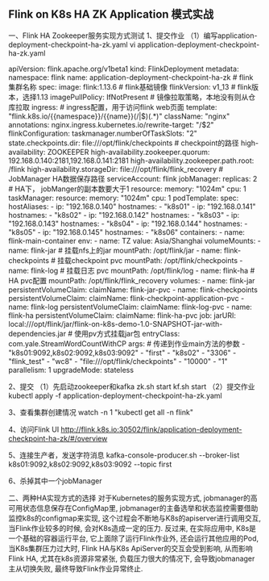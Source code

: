 ## Flink on K8s HA ZK Application 模式实战 


一、Flink HA Zookeeper服务实现方式测试
1、提交作业
（1）编写application-deployment-checkpoint-ha-zk.yaml
vi application-deployment-checkpoint-ha-zk.yaml

apiVersion: flink.apache.org/v1beta1
kind: FlinkDeployment
metadata:
  namespace: flink
  name: application-deployment-checkpoint-ha-zk  # flink 集群名称
spec:
  image: flink:1.13.6  # flink基础镜像
  flinkVersion: v1_13  # flink版本，选择1.13
  imagePullPolicy: IfNotPresent  # 镜像拉取策略，本地没有则从仓库拉取
  ingress:   # ingress配置，用于访问flink web页面
    template: "flink.k8s.io/{{namespace}}/{{name}}(/|$)(.*)"
    className: "nginx"
    annotations:
      nginx.ingress.kubernetes.io/rewrite-target: "/$2"
  flinkConfiguration:
    taskmanager.numberOfTaskSlots: "2"
    state.checkpoints.dir: file:///opt/flink/checkpoints  # checkpoint的路径
    high-availability: ZOOKEEPER
    high-availability.zookeeper.quorum: 192.168.0.140:2181,192.168.0.141:2181
    high-availability.zookeeper.path.root: /flink
    high-availability.storageDir: file:///opt/flink/flink_recovery  # JobManager HA数据保存路径
  serviceAccount: flink
  jobManager:
    replicas: 2  # HA下， jobManger的副本数要大于1
    resource:
      memory: "1024m"
      cpu: 1
  taskManager:
    resource:
      memory: "1024m"
      cpu: 1
  podTemplate:
    spec:
      hostAliases:
        - ip: "192.168.0.140"
          hostnames:
            - "k8s01"
        - ip: "192.168.0.141"
          hostnames:
            - "k8s02"
        - ip: "192.168.0.142"
          hostnames:
            - "k8s03"
        - ip: "192.168.0.143"
          hostnames:
            - "k8s04"
        - ip: "192.168.0.144"
          hostnames:
            - "k8s05"
        - ip: "192.168.0.145"
          hostnames:
            - "k8s06"
      containers:
        - name: flink-main-container
          env:
            - name: TZ
              value: Asia/Shanghai
          volumeMounts:
            - name: flink-jar  # 挂载nfs上的jar
              mountPath: /opt/flink/jar
            - name: flink-checkpoints  # 挂载checkpoint pvc
              mountPath: /opt/flink/checkpoints
            - name: flink-log  # 挂载日志 pvc
              mountPath: /opt/flink/log
            - name: flink-ha    # HA pvc配置
              mountPath: /opt/flink/flink_recovery
      volumes:
        - name: flink-jar
          persistentVolumeClaim:
            claimName: flink-jar-pvc
        - name: flink-checkpoints
          persistentVolumeClaim:
            claimName: flink-checkpoint-application-pvc
        - name: flink-log
          persistentVolumeClaim:
            claimName: flink-log-pvc
        - name: flink-ha
          persistentVolumeClaim:
            claimName: flink-ha-pvc
  job:
    jarURI: local:///opt/flink/jar/flink-on-k8s-demo-1.0-SNAPSHOT-jar-with-dependencies.jar # 使用pv方式挂载jar包
    entryClass: com.yale.StreamWordCountWithCP
    args:   # 传递到作业main方法的参数
      - "k8s01:9092,k8s02:9092,k8s03:9092"
      - "first"
      - "k8s02"
      - "3306"
      - "flink_test"
      - "wc8"
      - "file:///opt/flink/checkpoints"
      - "10000"
      - "1"
    parallelism: 1
    upgradeMode: stateless



2、提交
（1）先启动zookeeper和kafka
zk.sh start
kf.sh start
（2）提交作业
kubectl apply -f application-deployment-checkpoint-ha-zk.yaml

3、查看集群创建情况
watch -n 1 "kubectl get all -n flink"

4、访问Flink UI
http://flink.k8s.io:30502/flink/application-deployment-checkpoint-ha-zk/#/overview

5、连接生产者，发送字符消息
kafka-console-producer.sh --broker-list k8s01:9092,k8s02:9092,k8s03:9092 --topic first

6、杀掉其中一个jobManager

二、两种HA实现方式的选择
对于Kubernetes的服务实现方式, jobmanager的高可用状态信息保存在ConfigMap里, jobmanager的主备选举和状态监控需要借助监控k8s的configmap来实现, 这个过程会不断地与K8s的apiserver进行调用交互, 当Flink作业较多的时候, 会对K8s造成一定的压力. 反过来, 在实际应用中, K8s是一个基础的容器运行平台, 它上面除了运行Flink作业外, 还会运行其他应用的Pod, 当K8s集群压力过大时, Flink HA与K8s ApiServer的交互会受到影响, 从而影响Flink HA, 尤其在k8s资源非常紧张, 负载压力很大的情况下, 会导致jobmanager 主从切换失败, 最终导致Flink作业异常终止.